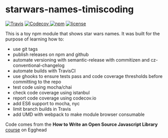 # starwars-names-timiscoding

[![Travis](https://img.shields.io/travis/timiscoding/starwars-names-timiscoding.svg?style=flat-square)](https://travis-ci.org/timiscoding/starwars-names-timiscoding)
[![Codecov](https://img.shields.io/codecov/c/github/timiscoding/starwars-names-timiscoding.svg?style=flat-square)
](https://codecov.io/gh/timiscoding/starwars-names-timiscoding)
[![npm](https://img.shields.io/npm/v/starwars-names-timiscoding.svg?style=flat-square)](https://www.npmjs.com/package/starwars-names-timiscoding)
[![license](https://img.shields.io/github/license/mashape/apistatus.svg?style=flat-square)](https://opensource.org/licenses/MIT)

This is a toy npm module that shows star wars names. It was built for the purpose of learning how to:

* use git tags
* publish releases on npm and github
* automate versioning with semantic-release with commitizen and cz-conventional-changelog
* automate builds with TravisCI
* use ghooks to ensure tests pass and code coverage thresholds before committing to the repo
* test code using mocha/chai
* check code coverage using istanbul
* report code coverage using codecov.io
* add ES6 support to mocha, nyc
* limit branch builds in Travis
* add UMD with webpack to make module browser consumable

Code comes from the **How to Write an Open Source Javascript Library** [course](https://egghead.io/lessons/javascript-introduction-to-how-to-write-an-open-source-javascript-library) on Egghead
